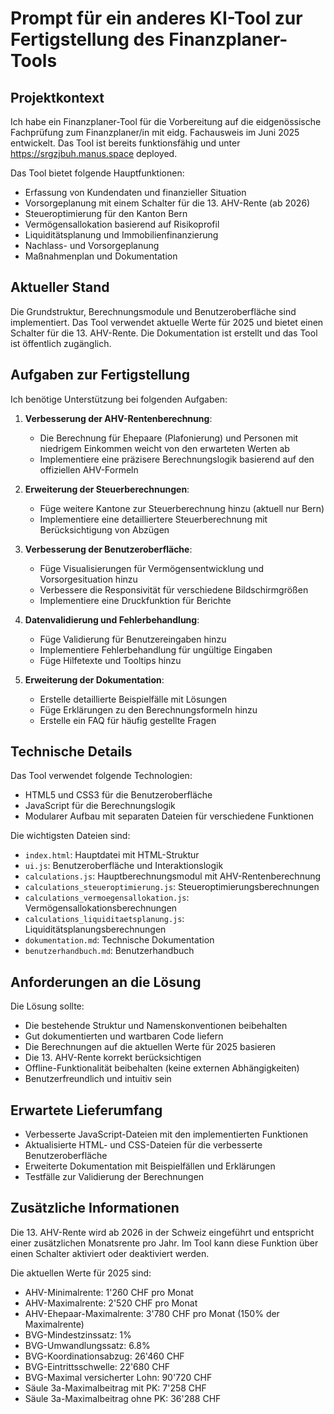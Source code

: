 # Prompt für ein anderes KI-Tool zur Fertigstellung des Finanzplaner-Tools

## Projektkontext

Ich habe ein Finanzplaner-Tool für die Vorbereitung auf die eidgenössische Fachprüfung zum Finanzplaner/in mit eidg. Fachausweis im Juni 2025 entwickelt. Das Tool ist bereits funktionsfähig und unter https://srgzjbuh.manus.space deployed.

Das Tool bietet folgende Hauptfunktionen:
- Erfassung von Kundendaten und finanzieller Situation
- Vorsorgeplanung mit einem Schalter für die 13. AHV-Rente (ab 2026)
- Steueroptimierung für den Kanton Bern
- Vermögensallokation basierend auf Risikoprofil
- Liquiditätsplanung und Immobilienfinanzierung
- Nachlass- und Vorsorgeplanung
- Maßnahmenplan und Dokumentation

## Aktueller Stand

Die Grundstruktur, Berechnungsmodule und Benutzeroberfläche sind implementiert. Das Tool verwendet aktuelle Werte für 2025 und bietet einen Schalter für die 13. AHV-Rente. Die Dokumentation ist erstellt und das Tool ist öffentlich zugänglich.

## Aufgaben zur Fertigstellung

Ich benötige Unterstützung bei folgenden Aufgaben:

1. **Verbesserung der AHV-Rentenberechnung**:
   - Die Berechnung für Ehepaare (Plafonierung) und Personen mit niedrigem Einkommen weicht von den erwarteten Werten ab
   - Implementiere eine präzisere Berechnungslogik basierend auf den offiziellen AHV-Formeln

2. **Erweiterung der Steuerberechnungen**:
   - Füge weitere Kantone zur Steuerberechnung hinzu (aktuell nur Bern)
   - Implementiere eine detailliertere Steuerberechnung mit Berücksichtigung von Abzügen

3. **Verbesserung der Benutzeroberfläche**:
   - Füge Visualisierungen für Vermögensentwicklung und Vorsorgesituation hinzu
   - Verbessere die Responsivität für verschiedene Bildschirmgrößen
   - Implementiere eine Druckfunktion für Berichte

4. **Datenvalidierung und Fehlerbehandlung**:
   - Füge Validierung für Benutzereingaben hinzu
   - Implementiere Fehlerbehandlung für ungültige Eingaben
   - Füge Hilfetexte und Tooltips hinzu

5. **Erweiterung der Dokumentation**:
   - Erstelle detaillierte Beispielfälle mit Lösungen
   - Füge Erklärungen zu den Berechnungsformeln hinzu
   - Erstelle ein FAQ für häufig gestellte Fragen

## Technische Details

Das Tool verwendet folgende Technologien:
- HTML5 und CSS3 für die Benutzeroberfläche
- JavaScript für die Berechnungslogik
- Modularer Aufbau mit separaten Dateien für verschiedene Funktionen

Die wichtigsten Dateien sind:
- `index.html`: Hauptdatei mit HTML-Struktur
- `ui.js`: Benutzeroberfläche und Interaktionslogik
- `calculations.js`: Hauptberechnungsmodul mit AHV-Rentenberechnung
- `calculations_steueroptimierung.js`: Steueroptimierungsberechnungen
- `calculations_vermoegensallokation.js`: Vermögensallokationsberechnungen
- `calculations_liquiditaetsplanung.js`: Liquiditätsplanungsberechnungen
- `dokumentation.md`: Technische Dokumentation
- `benutzerhandbuch.md`: Benutzerhandbuch

## Anforderungen an die Lösung

Die Lösung sollte:
- Die bestehende Struktur und Namenskonventionen beibehalten
- Gut dokumentierten und wartbaren Code liefern
- Die Berechnungen auf die aktuellen Werte für 2025 basieren
- Die 13. AHV-Rente korrekt berücksichtigen
- Offline-Funktionalität beibehalten (keine externen Abhängigkeiten)
- Benutzerfreundlich und intuitiv sein

## Erwartete Lieferumfang

- Verbesserte JavaScript-Dateien mit den implementierten Funktionen
- Aktualisierte HTML- und CSS-Dateien für die verbesserte Benutzeroberfläche
- Erweiterte Dokumentation mit Beispielfällen und Erklärungen
- Testfälle zur Validierung der Berechnungen

## Zusätzliche Informationen

Die 13. AHV-Rente wird ab 2026 in der Schweiz eingeführt und entspricht einer zusätzlichen Monatsrente pro Jahr. Im Tool kann diese Funktion über einen Schalter aktiviert oder deaktiviert werden.

Die aktuellen Werte für 2025 sind:
- AHV-Minimalrente: 1'260 CHF pro Monat
- AHV-Maximalrente: 2'520 CHF pro Monat
- AHV-Ehepaar-Maximalrente: 3'780 CHF pro Monat (150% der Maximalrente)
- BVG-Mindestzinssatz: 1%
- BVG-Umwandlungssatz: 6.8%
- BVG-Koordinationsabzug: 26'460 CHF
- BVG-Eintrittsschwelle: 22'680 CHF
- BVG-Maximal versicherter Lohn: 90'720 CHF
- Säule 3a-Maximalbeitrag mit PK: 7'258 CHF
- Säule 3a-Maximalbeitrag ohne PK: 36'288 CHF

